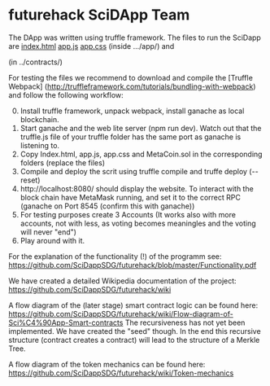 # futurehack SciDApp Team

The DApp was written using truffle framework. The files to run the SciDapp are 
[index.html](https://github.com/SciDappSDG/futurehack/blob/master/app/index.html)
[app.js](https://github.com/SciDappSDG/futurehack/blob/master/app/javascripts/app.js)
[app.css](https://github.com/SciDappSDG/futurehack/blob/master/app/stylesheets/app.css) (inside .../app/) and 

 (in ../contracts/)

For testing the files we recommend to download and compile the [Truffle Webpack] (http://truffleframework.com/tutorials/bundling-with-webpack) and follow the following workflow:

0) Install truffle framework, unpack webpack, install ganache as local blockchain.
1) Start ganache and the web lite server (npm run dev). Watch out that the truffle.js file of your truffle folder has the same port as ganache is listening to.
2) Copy Index.html, app.js, app.css and MetaCoin.sol in the corresponding folders (replace the files)
3) Compile and deploy the scrit using truffle compile and truffe deploy (--reset)
4) http://localhost:8080/ should display the website. To interact with the block chain have MetaMask running, and set it to the correct RPC (ganache on Port 8545 (confirm this with ganache))
5) For testing purposes create 3 Accounts
  (It works also with more accounts, not with less, as voting becomes meaningles and the voting will never "end")
6) Play around with it.

For the explanation of the functionality (!) of the programm see: https://github.com/SciDappSDG/futurehack/blob/master/Functionality.pdf


We have created a detailed Wikipedia documentation of the project: https://github.com/SciDappSDG/futurehack/wiki


A flow diagram of the (later stage) smart contract logic can be found here: 
https://github.com/SciDappSDG/futurehack/wiki/Flow-diagram-of-Sci%C4%90App-Smart-contracts 
The recursiveness has not yet been implemented. We have created the "seed" though. In the end this recursive structure (contract creates a contract) will lead to the structure of a Merkle Tree.


A flow diagram of the token mechanics can be found here:
https://github.com/SciDappSDG/futurehack/wiki/Token-mechanics
